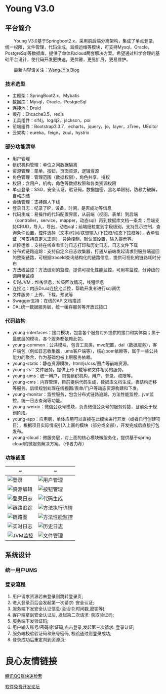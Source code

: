 # Young V3.0
## 平台简介
　　Young V3.0基于Springboot2.x，采用前后端分离架构，集成了单点登录，统一权限，文件管理，代码生成，监控运维等模块，可支持Mysql，Oracle，PostgreSql等数据库，提供了单体和cloud两套解决方案。希望通过科学合理的基础平台设计，使代码开发更快速，更优雅，更易扩展，更易维护。

　　最新内容请关注：[WangJY's Blog](http://u.720life.cn/g/121983922488ec9b821a650650cfe61dadabf8e89692a3ceb2c8de21fae38589  "WangJY's Blog")

### 技术选型
- 主框架：SpringBoot2.x，Mybatis
- 数据库：Mysql，Oracle，PostgreSql
- 连接池：Druid
- 缓存：Ehcache3.5，redis
- 工具组件：slf4j，log4j2，jackson，poi
- 前端组件：Bootstrap3.3.7，echarts，jquery，jo，layer，zTree，UEditor
- 云架构：eureka，feign，zuul，hystrix

### 部分功能清单
- 用户管理
- 组织机构管理：单位之间数据隔离
- 资源管理：菜单，按钮，页面资源，逻辑资源
- 角色管理：管理范围（数据权限），角色共享，授权
- 权限：含用户，机构，角色等数据权限和各类资源权限
- 单点登录：SSO，安全认证，验证码，数据加密，黑名单限制，防暴力破解，自动冻结
- 会话管理：支持踢人下线
- 登录日志：纪录了IP，设备，时间，是否成功等信息
- 代码生成：易操作的代码配置界面，从前端（视图，表单）到后端（controller，service，mapper，动态sql）再到数据库文档一条龙；后端支持CRUD，导入，导出，动态sql；前端细粒度到字段级别，支持显示控制，查询条件设置，控件选择（文本/时间/联想输入/下拉框/动态下拉框等），表单验证（可支持自定义正则），只读控制，默认值设置，输入提示等。
- 监控运维：支持在线查看实时日志打印和历史日志，日志文件下载
- 分布式链路追踪：支持自定义日志收集器，打通从前端发起请求到服务端返回的整条链路，可根据traceId查询结构化的链路信息，提供可视化的链路耗时分布
- 方法级监控：方法级别的监控，提供可视化性能监控，可用率监控，分钟级的调用量监控
- 实时JVM：堆栈信息，垃圾回收情况，线程信息
- 连接池：内嵌Druid连接池监控，帮助开发者进行sql调优
- 文件服务：上传，下载，预览等
- Swagger支持：在线的API文档描述
- DAL统一数据服务层，统一缓存服务等开放式接口

### 代码结构
- young-interfaces：接口模块，包含各个服务对外提供的接口和实体类；属于最底层的模块，各个服务都依赖此包。
- young-common：公共模块，包含工具类，mvc配置，dal（数据服务），客户端包（例如日志收集器，ums客户端等），核心pom依赖等，属于一些公共能力的聚合，作为基础包被上层服务依赖。
- young-static：静态资源模块，html/js/css/图片等前端资源。
- young-fs：文件服务，提供上传下载等和文件相关的服务。
- young-ums：统一用户，包含组织机构，用户，登录，权限等。
- young-cms：内容管理，目前提供代码生成，数据库文档生成，表结构迁移等服务。后续规划处理在线视图/表单/门户等动态资源构建和下发。
- young-monitor：监控服务，包含分布式链路追踪，方法性能监控，jvm监控，统一日志查询等功能。
- young-weixin：微信公众号模块，负责微信公众号的服务对接，目前处于规划阶段。
- young-app：应用层，单体应用可以直接在此模块进行开发（或者自行创建项目），根据项目实际情况引入上面的模块（部分或全部），开发完成后直接打包发布。
- young-cloud：微服务层，对上面的核心模块微服务化，提供基于spring cloud的微服务解决方案。（作者力荐）

### 功能截图

 ~ | ~ |
 ----- | ---- |
![登录](https://gitee.com/I_M_ROOKIE/mypic/raw/master/pic/登录.png "登录") | ![用户管理](https://gitee.com/I_M_ROOKIE/mypic/raw/master/pic/用户.png "用户管理")
![资源编辑](https://gitee.com/I_M_ROOKIE/mypic/raw/master/pic/资源编辑.png "资源编辑") | ![按钮管理](https://gitee.com/I_M_ROOKIE/mypic/raw/master/pic/按钮.png "按钮管理")
![登录日志](https://gitee.com/I_M_ROOKIE/mypic/raw/master/pic/登录日志.png "登录日志") | ![代码生成](https://gitee.com/I_M_ROOKIE/mypic/raw/master/pic/代码生成.png "代码生成")
![链路追踪](https://gitee.com/I_M_ROOKIE/mypic/raw/master/pic/链路.png "链路追踪") | ![方法执行详情](https://gitee.com/I_M_ROOKIE/mypic/raw/master/pic/方法详情.png "方法执行详情")
![链路图](https://gitee.com/I_M_ROOKIE/mypic/raw/master/pic/链路图.png "链路图") | ![方法性能监控](https://gitee.com/I_M_ROOKIE/mypic/raw/master/pic/方法性能监控.png "方法性能监控")
![实时日志](https://gitee.com/I_M_ROOKIE/mypic/raw/master/pic/实时日志.png "实时日志") | ![历史日志](https://gitee.com/I_M_ROOKIE/mypic/raw/master/pic/历史日志.png "历史日志")
![JVM监控](https://gitee.com/I_M_ROOKIE/mypic/raw/master/pic/jvm.png "JVM监控") | ![文件管理](https://gitee.com/I_M_ROOKIE/mypic/raw/master/pic/文件.png "文件管理")

## 系统设计
### 统一用户UMS
### 登录流程
1. 用户请求资源若未登录则跳转登录页;
2. 进入登录页后会发起第一次请求: 安全认证;
3. 服务端下发安全认证信息(会话ID,时间戳,密钥等);
4. 客户端拿到安全认证后, 发起第二次请求: 获取验证码;
5. 服务端下发验证码;
6. 用户输入账号/密码/验证码,点击登录,发起第三次请求: 登录认证;
7. 服务端校验验证码和账号密码, 校验通过则登录成功;
8. 登录成功后重定向到资源页;




 # 良心友情链接

[腾讯QQ群快速检索](http://u.720life.cn/s/8cf73f7c)

[软件免费开发论坛](http://u.720life.cn/s/bbb01dc0)